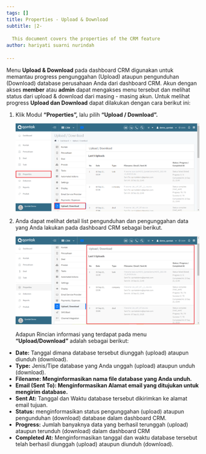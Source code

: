```yaml
---
tags: []
title: Properties - Upload & Download
subtitle: |2-

  This document covers the properties of the CRM feature
author: hariyati suarni nurindah

---
```

Menu **Upload & Download** pada dashboard CRM digunakan untuk memantau progress pengunggahan (Upload) ataupun pengunduhan (Download) database perusahaan Anda dari dashboard CRM. Akun dengan akses **member** atau **admin** dapat mengakses menu tersebut dan melihat status dari upload & download dari masing - masing akun. Untuk melihat progress **Upload dan Download** dapat dilakukan dengan cara berikut ini:

1. Klik Modul **“Properties”,** lalu pilih **“Upload / Download”.**

   ![](/uploads/properties-download.PNG)
2. Anda dapat melihat detail list pengunduhan dan pengunggahan data yang Anda lakukan pada dashboard CRM sebagai berikut.

   ![](/uploads/properties-download1.PNG)

   Adapun Rincian informasi yang terdapat pada menu **“Upload/Download”** adalah sebagai berikut:

* **Date:** Tanggal dimana database tersebut diunggah (upload) ataupun diunduh (download).
* **Type:** Jenis/Tipe database yang Anda unggah (upload) ataupun unduh (download).
* **Filename: Menginformasikan nama file database yang Anda unduh.**
* **Email (Sent To): Menginformasikan Alamat email yang ditujukan untuk mengirim database.**
* **Sent At:** Tanggal dan Waktu database tersebut dikirimkan ke alamat email tujuan.
* **Status:** menginformasikan status pengunggahan (upload) ataupun pengunduhan (download) database dalam dashboard CRM.
* **Progress:** Jumlah banyaknya data yang berhasil terunggah (upload) ataupun terunduh (download) dalam dashboard CRM
* **Completed At:** Menginformasikan tanggal dan waktu database tersebut telah berhasil diunggah (upload) ataupun diunduh (download).